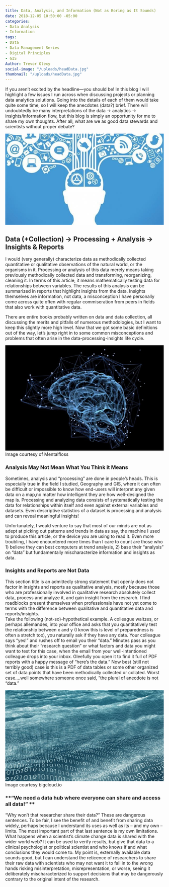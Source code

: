 ```yaml
---
title: Data, Analysis, and Information (Not as Boring as It Sounds)
date: 2018-12-05 10:50:00 -05:00
categories:
- Data Analysis
- Information
tags:
- Data
- Data Management Series
- Digital Principles
- GIS
Author: Trevor Olexy
social-image: "/uploads/headData.jpg"
thumbnail: "/uploads/headData.jpg"
---
```


If you aren’t excited by the headline—you should be! In this blog I will highlight a few issues I run across when discussing projects or planning data analytics solutions. Going into the details of each of them would take quite some time, so I will keep the anecdotes (data?) brief. There will undoubtedly be many interpretations of the data -> analytics -> insights/information flow, but this blog is simply an opportunity for me to share my own thoughts. After all, what are we as good data stewards and scientists without proper debate?

![headData.jpg](/uploads/headData.jpg)

<!--more-->

## Data (\+Collection) -> Processing \+ Analysis -> Insights & Reports

I would (very generally) characterize data as methodically collected quantitative or qualitative observations of the natural world, or the organisms in it. Processing or analysis of this data merely means taking previously methodically collected data and transforming, reorganizing, cleaning it. In terms of this article, it means mathematically testing data for relationships between variables. The results of this analysis can be summarized in reports that highlight insights from the data. Insights themselves are information, not data, a misconception I have personally come across quite often with regular commiseration from peers in fields that also work with quantitative data.

There are entire books probably written on data and data collection, all discussing the merits and pitfalls of numerous methodologies, but I want to keep this slightly more high level. Now that we got some basic definitions out of the way, let’s jump right in to some common misconceptions and problems that often arise in the data-processing-insights life cycle.

![brainData.jpg](/uploads/brainData.jpg)
Image courtesy of Mentalfloss

### **Analysis May Not Mean What You Think it Means**

Sometimes, analysis and “processing” are done in people’s heads. This is especially true in the field I studied, Geography and GIS, where it can often be difficult or impossible to know how end-users will interpret any given data on a map,no matter how intelligent they are how well-designed the map is. Processing and analyzing data consists of systematically testing the data for relationships within itself and even against external variables and datasets. Even descriptive statistics of a dataset is processing and analysis and can reveal meaningful insights!

Unfortunately, I would venture to say that most of our minds are not as adept at picking out patterns and trends in data as say, the machine I used to produce this article, or the device you are using to read it. Even more troubling, I have encountered more times than I care to count  are those who 1) believe they can best computers at trend analysis, 2) base their “analysis” on “data” but fundamentally mischaracterize information and insights as data.

### **Insights and Reports are Not Data**

This section title is an admittedly strong statement that openly does not factor in insights and reports as qualitative analysis, mostly because those who are professionally involved in qualitative research absolutely collect data, process and analyze it, and gain insight from the research. I find roadblocks present themselves when professionals have not yet come to terms with the difference between qualitative and quantitative data and reports/insights.\
Take the following (not-so)-hypothetical example. A colleague waltzes, or perhaps allemandes, into your office and asks that you quantitatively test the relationship between x and y (I know this is level of preparedness is often a stretch too), you naturally ask if they have any data. Your colleague says “yes!” and rushes off to email you their “data.” Minutes pass as you think about their “research question” or what factors and data you might want to test for this case, when the email from your well-intentioned colleague drops into your inbox. Gleefully you open it to find it full of PDF reports with a happy message of “here’s the data.” Now best (still not terribly good) case is this is a PDF of data tables or some other organized set of data points that have been methodically collected or collated. Worst case….well somewhere someone once said, “the plural of anecdote is not “data.”

![dataocean.jpg](/uploads/dataocean.jpg)
Image courtesy  bigcloud.io

### \*\*“We need a data hub where everyone can share and access all data!” \*\*

“Why won’t that researcher share their data?” These are dangerous sentences. To be fair, I see the benefit of and benefit from sharing data widely, perhaps because I understand its uses as well as its – and my own – limits. The most important part of that last sentence is my own limitations. What happens when a scientist’s climate change data is shared with the wider world web? It can be used to verify results, but give that data to a clinical psychologist or political scientist and who knows if and what conclusions they would come to. My point is, externally available data sounds good, but I can understand the reticence of researchers to share their raw data with scientists who may not want it to fall in to the wrong hands risking misinterpretation, misrepresentation, or worse, seeing it deliberately mischaracterized to support decisions that may be dangerously contrary to the original intent of the research.